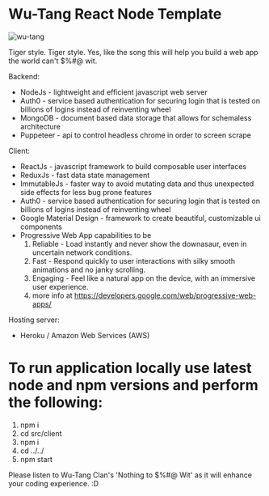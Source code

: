 # Wu-Tang React Node Template

![wu-tang](https://user-images.githubusercontent.com/1335262/44062950-81424b5e-9f2c-11e8-88a1-88341217f6a1.jpg)

Tiger style. Tiger style. Yes, like the song this will help you build a web app the world can't $%#@ wit.

Backend:

- NodeJs - lightweight and efficient javascript web server
- Auth0 - service based authentication for securing login that is tested on billions of logins instead of reinventing wheel
- MongoDB - document based data storage that allows for schemaless architecture
- Puppeteer - api to control headless chrome in order to screen scrape

Client:

- ReactJs - javascript framework to build composable user interfaces
- ReduxJs - fast data state management
- ImmutableJs - faster way to avoid mutating data and thus unexpected side effects for less bug prone features
- Auth0 - service based authentication for securing login that is tested on billions of logins instead of reinventing wheel
- Google Material Design - framework to create beautiful, customizable ui components
- Progressive Web App capabilities to be
  1. Reliable - Load instantly and never show the downasaur, even in uncertain network conditions.
  2. Fast - Respond quickly to user interactions with silky smooth animations and no janky scrolling.
  3. Engaging - Feel like a natural app on the device, with an immersive user experience.
  4. more info at https://developers.google.com/web/progressive-web-apps/

Hosting server:

- Heroku / Amazon Web Services (AWS)

# To run application locally use latest node and npm versions and perform the following:

1. npm i
2. cd src/client
3. npm i
4. cd ../../
5. npm start

Please listen to Wu-Tang Clan's 'Nothing to $%#@ Wit' as it will enhance your coding experience. :D
